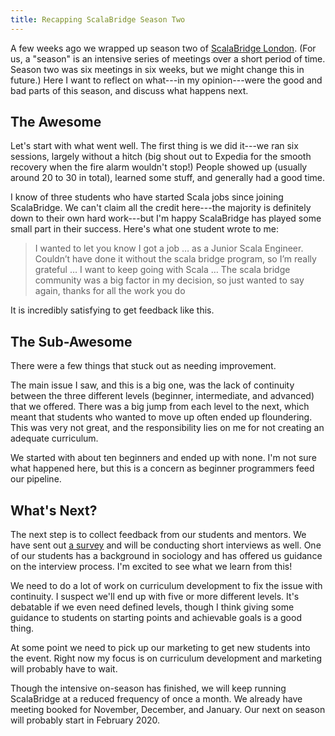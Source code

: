 ```yaml
---
title: Recapping ScalaBridge Season Two
---
```


A few weeks ago we wrapped up season two of [ScalaBridge London][scalabridge-london]. (For us, a "season" is an intensive series of meetings over a short period of time. Season two was six meetings in six weeks, but we might change this in future.) Here I want to reflect on what---in my opinion---were the good and bad parts of this season, and discuss what happens next.

<!-- more -->

## The Awesome

Let's start with what went well. The first thing is we did it---we ran six sessions, largely without a hitch (big shout out to Expedia for the smooth recovery when the fire alarm wouldn't stop!) People showed up (usually around 20 to 30 in total), learned some stuff, and generally had a good time.

I know of three students who have started Scala jobs since joining ScalaBridge. We can't claim all the credit here---the majority is definitely down to their own hard work---but I'm happy ScalaBridge has played some small part in their success. Here's what one student wrote to me:

> I wanted to let you know I got a job … as a Junior Scala Engineer. Couldn’t
> have done it without the scala bridge program, so I’m really grateful … I want
> to keep going with Scala … The scala bridge community was a big factor in my
> decision, so just wanted to say again, thanks for all the work you do

It is incredibly satisfying to get feedback like this.


## The Sub-Awesome

There were a few things that stuck out as needing improvement.

The main issue I saw, and this is a big one, was the lack of continuity between the three different levels (beginner, intermediate, and advanced) that we offered. There was a big jump from each level to the next, which meant that students who wanted to move up often ended up floundering. This was very not great, and the responsibility lies on me for not creating an adequate curriculum.

We started with about ten beginners and ended up with none. I'm not sure what happened here, but this is a concern as beginner programmers feed our pipeline.


## What's Next?

The next step is to collect feedback from our students and mentors. We have sent out [a survey][survey] and will be conducting short interviews as well. One of our students has a background in sociology and has offered us guidance on the interview process. I'm excited to see what we learn from this!

We need to do a lot of work on curriculum development to fix the issue with continuity. I suspect we'll end up with five or more different levels. It's debatable if we even need defined levels, though I think giving some guidance to students on starting points and achievable goals is a good thing.

At some point we need to pick up our marketing to get new students into the event. Right now my focus is on curriculum development and marketing will probably have to wait.

Though the intensive on-season has finished, we will keep running ScalaBridge at a reduced frequency of once a month. We already have meeting booked for November, December, and January. Our next on season will probably start in February 2020.

[scalabridge-london]: https://www.scalabridgelondon.org/
[survey]: https://docs.google.com/forms/d/1XA7vi4i_jW5TA0xiWxOtFh8omBeIASamAcOJBMFHfdU/
